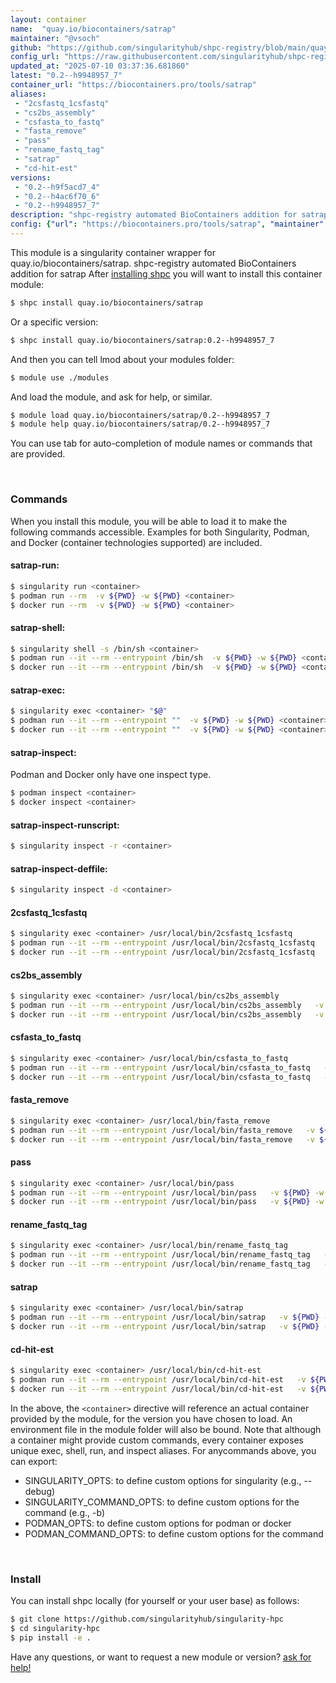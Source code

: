 ```yaml
---
layout: container
name:  "quay.io/biocontainers/satrap"
maintainer: "@vsoch"
github: "https://github.com/singularityhub/shpc-registry/blob/main/quay.io/biocontainers/satrap/container.yaml"
config_url: "https://raw.githubusercontent.com/singularityhub/shpc-registry/main/quay.io/biocontainers/satrap/container.yaml"
updated_at: "2025-07-10 03:37:36.681860"
latest: "0.2--h9948957_7"
container_url: "https://biocontainers.pro/tools/satrap"
aliases:
 - "2csfastq_1csfastq"
 - "cs2bs_assembly"
 - "csfasta_to_fastq"
 - "fasta_remove"
 - "pass"
 - "rename_fastq_tag"
 - "satrap"
 - "cd-hit-est"
versions:
 - "0.2--h9f5acd7_4"
 - "0.2--h4ac6f70_6"
 - "0.2--h9948957_7"
description: "shpc-registry automated BioContainers addition for satrap"
config: {"url": "https://biocontainers.pro/tools/satrap", "maintainer": "@vsoch", "description": "shpc-registry automated BioContainers addition for satrap", "latest": {"0.2--h9948957_7": "sha256:9a21894e672f6f8a680f87031e115d367a587c4e89fb6736561cf936ee974dc3"}, "tags": {"0.2--h9f5acd7_4": "sha256:7a8fedacbd66ec9ea029931f76ac926c95ae3b0168088daec30808fde0b8219e", "0.2--h4ac6f70_6": "sha256:c7253a080b55a2730a09d36eeb41a82ac888ef0562177006e4c265cf096d16e0", "0.2--h9948957_7": "sha256:9a21894e672f6f8a680f87031e115d367a587c4e89fb6736561cf936ee974dc3"}, "docker": "quay.io/biocontainers/satrap", "aliases": {"2csfastq_1csfastq": "/usr/local/bin/2csfastq_1csfastq", "cs2bs_assembly": "/usr/local/bin/cs2bs_assembly", "csfasta_to_fastq": "/usr/local/bin/csfasta_to_fastq", "fasta_remove": "/usr/local/bin/fasta_remove", "pass": "/usr/local/bin/pass", "rename_fastq_tag": "/usr/local/bin/rename_fastq_tag", "satrap": "/usr/local/bin/satrap", "cd-hit-est": "/usr/local/bin/cd-hit-est"}}
---
```


This module is a singularity container wrapper for quay.io/biocontainers/satrap.
shpc-registry automated BioContainers addition for satrap
After [installing shpc](#install) you will want to install this container module:


```bash
$ shpc install quay.io/biocontainers/satrap
```

Or a specific version:

```bash
$ shpc install quay.io/biocontainers/satrap:0.2--h9948957_7
```

And then you can tell lmod about your modules folder:

```bash
$ module use ./modules
```

And load the module, and ask for help, or similar.

```bash
$ module load quay.io/biocontainers/satrap/0.2--h9948957_7
$ module help quay.io/biocontainers/satrap/0.2--h9948957_7
```

You can use tab for auto-completion of module names or commands that are provided.

<br>

### Commands

When you install this module, you will be able to load it to make the following commands accessible.
Examples for both Singularity, Podman, and Docker (container technologies supported) are included.

#### satrap-run:

```bash
$ singularity run <container>
$ podman run --rm  -v ${PWD} -w ${PWD} <container>
$ docker run --rm  -v ${PWD} -w ${PWD} <container>
```

#### satrap-shell:

```bash
$ singularity shell -s /bin/sh <container>
$ podman run --it --rm --entrypoint /bin/sh  -v ${PWD} -w ${PWD} <container>
$ docker run --it --rm --entrypoint /bin/sh  -v ${PWD} -w ${PWD} <container>
```

#### satrap-exec:

```bash
$ singularity exec <container> "$@"
$ podman run --it --rm --entrypoint ""  -v ${PWD} -w ${PWD} <container> "$@"
$ docker run --it --rm --entrypoint ""  -v ${PWD} -w ${PWD} <container> "$@"
```

#### satrap-inspect:

Podman and Docker only have one inspect type.

```bash
$ podman inspect <container>
$ docker inspect <container>
```

#### satrap-inspect-runscript:

```bash
$ singularity inspect -r <container>
```

#### satrap-inspect-deffile:

```bash
$ singularity inspect -d <container>
```


#### 2csfastq_1csfastq

```bash
$ singularity exec <container> /usr/local/bin/2csfastq_1csfastq
$ podman run --it --rm --entrypoint /usr/local/bin/2csfastq_1csfastq   -v ${PWD} -w ${PWD} <container> -c " $@"
$ docker run --it --rm --entrypoint /usr/local/bin/2csfastq_1csfastq   -v ${PWD} -w ${PWD} <container> -c " $@"
```


#### cs2bs_assembly

```bash
$ singularity exec <container> /usr/local/bin/cs2bs_assembly
$ podman run --it --rm --entrypoint /usr/local/bin/cs2bs_assembly   -v ${PWD} -w ${PWD} <container> -c " $@"
$ docker run --it --rm --entrypoint /usr/local/bin/cs2bs_assembly   -v ${PWD} -w ${PWD} <container> -c " $@"
```


#### csfasta_to_fastq

```bash
$ singularity exec <container> /usr/local/bin/csfasta_to_fastq
$ podman run --it --rm --entrypoint /usr/local/bin/csfasta_to_fastq   -v ${PWD} -w ${PWD} <container> -c " $@"
$ docker run --it --rm --entrypoint /usr/local/bin/csfasta_to_fastq   -v ${PWD} -w ${PWD} <container> -c " $@"
```


#### fasta_remove

```bash
$ singularity exec <container> /usr/local/bin/fasta_remove
$ podman run --it --rm --entrypoint /usr/local/bin/fasta_remove   -v ${PWD} -w ${PWD} <container> -c " $@"
$ docker run --it --rm --entrypoint /usr/local/bin/fasta_remove   -v ${PWD} -w ${PWD} <container> -c " $@"
```


#### pass

```bash
$ singularity exec <container> /usr/local/bin/pass
$ podman run --it --rm --entrypoint /usr/local/bin/pass   -v ${PWD} -w ${PWD} <container> -c " $@"
$ docker run --it --rm --entrypoint /usr/local/bin/pass   -v ${PWD} -w ${PWD} <container> -c " $@"
```


#### rename_fastq_tag

```bash
$ singularity exec <container> /usr/local/bin/rename_fastq_tag
$ podman run --it --rm --entrypoint /usr/local/bin/rename_fastq_tag   -v ${PWD} -w ${PWD} <container> -c " $@"
$ docker run --it --rm --entrypoint /usr/local/bin/rename_fastq_tag   -v ${PWD} -w ${PWD} <container> -c " $@"
```


#### satrap

```bash
$ singularity exec <container> /usr/local/bin/satrap
$ podman run --it --rm --entrypoint /usr/local/bin/satrap   -v ${PWD} -w ${PWD} <container> -c " $@"
$ docker run --it --rm --entrypoint /usr/local/bin/satrap   -v ${PWD} -w ${PWD} <container> -c " $@"
```


#### cd-hit-est

```bash
$ singularity exec <container> /usr/local/bin/cd-hit-est
$ podman run --it --rm --entrypoint /usr/local/bin/cd-hit-est   -v ${PWD} -w ${PWD} <container> -c " $@"
$ docker run --it --rm --entrypoint /usr/local/bin/cd-hit-est   -v ${PWD} -w ${PWD} <container> -c " $@"
```



In the above, the `<container>` directive will reference an actual container provided
by the module, for the version you have chosen to load. An environment file in the
module folder will also be bound. Note that although a container
might provide custom commands, every container exposes unique exec, shell, run, and
inspect aliases. For anycommands above, you can export:

 - SINGULARITY_OPTS: to define custom options for singularity (e.g., --debug)
 - SINGULARITY_COMMAND_OPTS: to define custom options for the command (e.g., -b)
 - PODMAN_OPTS: to define custom options for podman or docker
 - PODMAN_COMMAND_OPTS: to define custom options for the command

<br>

### Install

You can install shpc locally (for yourself or your user base) as follows:

```bash
$ git clone https://github.com/singularityhub/singularity-hpc
$ cd singularity-hpc
$ pip install -e .
```

Have any questions, or want to request a new module or version? [ask for help!](https://github.com/singularityhub/singularity-hpc/issues)